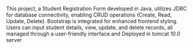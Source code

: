 This project, a Student Registration Form developed in Java, utilizes JDBC for database connectivity, enabling CRUD operations (Create, Read, Update, Delete). Bootstrap is integrated for enhanced frontend styling. Users can input student details, view, update, and delete records, all managed through a user-friendly interface.and Deployed in tomcat 10.0 server
